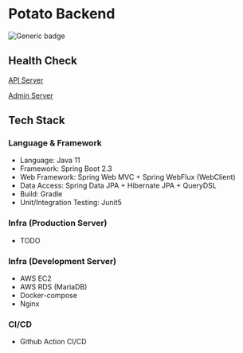 # Potato Backend

![Generic badge](https://img.shields.io/badge/version-0.1.2-brightgreen.svg)

## Health Check

[API Server](https://api.pmarket.space/ping)

[Admin Server](https://test.pmarket.space/ping)

## Tech Stack

### Language & Framework
- Language: Java 11
- Framework: Spring Boot 2.3
- Web Framework: Spring Web MVC + Spring WebFlux (WebClient)
- Data Access: Spring Data JPA + Hibernate JPA + QueryDSL
- Build: Gradle
- Unit/Integration Testing: Junit5

### Infra (Production Server)
- TODO

### Infra (Development Server)
- AWS EC2
- AWS RDS (MariaDB)
- Docker-compose
- Nginx

### CI/CD
- Github Action CI/CD
